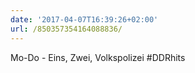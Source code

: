 ```yaml
---
date: '2017-04-07T16:39:26+02:00'
url: /850357354164088836/
---
```

Mo-Do - Eins, Zwei, Volkspolizei #DDRhits
